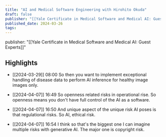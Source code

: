 ```yaml
---
title: "AI and Medical Software Engineering with Hirohito Okuda"
draft: false
publisher: "[[Yale Certificate in Medical Software and Medical AI: Guest Experts]]"
published_date: 2024-03-26
tags:
---
```

publisher: "[[Yale Certificate in Medical Software and Medical AI: Guest Experts]]"


## Highlights
* [[2024-03-29]] 08:00  So then you want to implement exceptional handling of disease data to perform AI inference for healthy image images only.

* [[2024-04-07]] 16:49  So openness related risks in operational rise. So openness means you don't have full control of the AI as a software.

* [[2024-04-07]] 16:50  And unique aspect of the unique risk AI poses is that regulational risks. So AI, ethical risk.

* [[2024-04-07]] 16:54  I think so that's the biggest one I can imagine multiple risks with generative AI. The major one is copyright risk.

